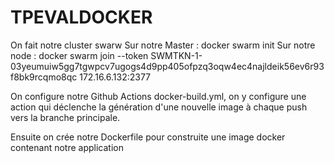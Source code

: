# TPEVALDOCKER

On fait notre cluster swarw 
Sur notre Master : docker swarm init 
Sur notre node : docker swarm join --token SWMTKN-1-03yeumuiw5gg7tgwpcv7ugogs4d9pp405ofpzq3oqw4ec4najldeik56ev6r93f8bk9rcqmo8qc 172.16.6.132:2377


On configure notre Github Actions docker-build.yml, on y configure une action qui déclenche la génération d'une nouvelle image à chaque push vers la branche principale.


Ensuite on crée notre Dockerfile pour construite une image docker contenant notre application



